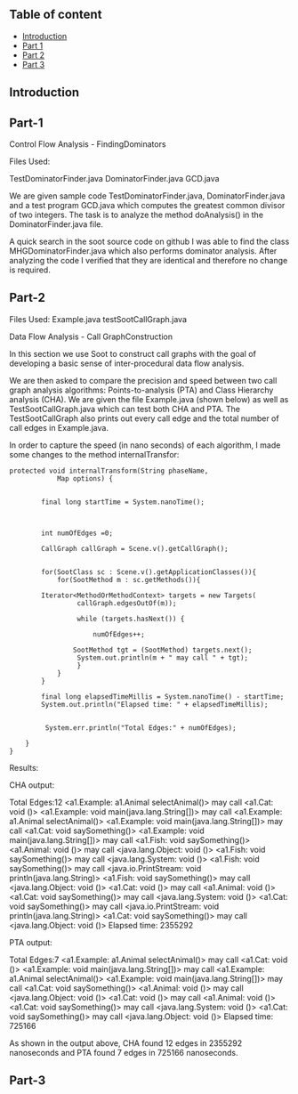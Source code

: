 ## Table of content

- [Introduction](#introduction)
- [Part 1](#part-1)
- [Part 2](#part-2)
- [Part 3](#part-3)

## Introduction



## Part-1

Control Flow Analysis - FindingDominators

Files Used:

  TestDominatorFinder.java
  DominatorFinder.java
  GCD.java
  
We are given sample code TestDominatorFinder.java, DominatorFinder.java and a test program GCD.java which computes the greatest common divisor of two integers. The task is to analyze the method doAnalysis() in the DominatorFinder.java file. 

A quick search in the soot source code on github I was able to find the class MHGDominatorFinder.java which also performs dominator analysis. After analyzing the code I verified that they are identical and therefore no change is required. 

## Part-2

Files Used:
  Example.java
  testSootCallGraph.java
  
Data Flow Analysis - Call GraphConstruction

In this section we use Soot to construct call graphs with the goal of developing a basic sense of inter-procedural data flow analysis.

We are then asked to compare the precision and speed between two call graph analysis algorithms: Points-to-analysis (PTA) and Class Hierarchy analysis (CHA). We are given the file Example.java (shown below) as well as TestSootCallGraph.java which can test both CHA and PTA. The TestSootCallGraph also prints out every call edge and the total number of call edges in Example.java.


In order to capture the speed (in nano seconds) of each algorithm, I made some changes to the method internalTransfor:

```
protected void internalTransform(String phaseName,
			Map options) {
		

		final long startTime = System.nanoTime();
		
		
		
		int numOfEdges =0;

		CallGraph callGraph = Scene.v().getCallGraph();
		
		
		for(SootClass sc : Scene.v().getApplicationClasses()){
			for(SootMethod m : sc.getMethods()){

		Iterator<MethodOrMethodContext> targets = new Targets(
				 callGraph.edgesOutOf(m));

				 while (targets.hasNext()) {

					 numOfEdges++;

				SootMethod tgt = (SootMethod) targets.next();
				 System.out.println(m + " may call " + tgt);
				 }
			}
		}
		
		final long elapsedTimeMillis = System.nanoTime() - startTime;
		System.out.println("Elapsed time: " + elapsedTimeMillis);
		
		
		 System.err.println("Total Edges:" + numOfEdges);

	}
}
```

Results:

CHA output:

Total Edges:12
<a1.Example: a1.Animal selectAnimal()> may call <a1.Cat: void <init>()>
<a1.Example: void main(java.lang.String[])> may call <a1.Example: a1.Animal selectAnimal()>
<a1.Example: void main(java.lang.String[])> may call <a1.Cat: void saySomething()>
<a1.Example: void main(java.lang.String[])> may call <a1.Fish: void saySomething()>
<a1.Animal: void <init>()> may call <java.lang.Object: void <init>()>
<a1.Fish: void saySomething()> may call <java.lang.System: void <clinit>()>
<a1.Fish: void saySomething()> may call <java.io.PrintStream: void println(java.lang.String)>
<a1.Fish: void saySomething()> may call <java.lang.Object: void <clinit>()>
<a1.Cat: void <init>()> may call <a1.Animal: void <init>()>
<a1.Cat: void saySomething()> may call <java.lang.System: void <clinit>()>
<a1.Cat: void saySomething()> may call <java.io.PrintStream: void println(java.lang.String)>
<a1.Cat: void saySomething()> may call <java.lang.Object: void <clinit>()>
Elapsed time: 2355292

PTA output:

Total Edges:7
<a1.Example: a1.Animal selectAnimal()> may call <a1.Cat: void <init>()>
<a1.Example: void main(java.lang.String[])> may call <a1.Example: a1.Animal selectAnimal()>
<a1.Example: void main(java.lang.String[])> may call <a1.Cat: void saySomething()>
<a1.Animal: void <init>()> may call <java.lang.Object: void <init>()>
<a1.Cat: void <init>()> may call <a1.Animal: void <init>()>
<a1.Cat: void saySomething()> may call <java.lang.System: void <clinit>()>
<a1.Cat: void saySomething()> may call <java.lang.Object: void <clinit>()>
Elapsed time: 725166
  
As shown in the output above, CHA found 12 edges in 2355292 nanoseconds and PTA found 7 edges in 725166 nanoseconds. 

## Part-3
